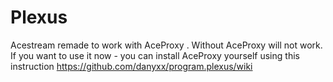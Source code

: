 Plexus
================
Acestream remade to work with AceProxy . Without AceProxy will not work. 
If you want to use it now - you can install AceProxy yourself using this instruction https://github.com/danyxx/program.plexus/wiki
